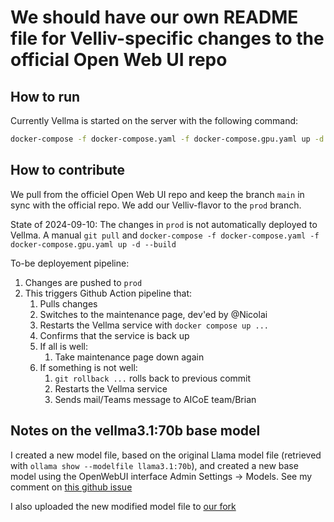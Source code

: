 # We should have our own README file for Velliv-specific changes to the official Open Web UI repo

## How to run

Currently Vellma is started on the server with the following command:

```bash
docker-compose -f docker-compose.yaml -f docker-compose.gpu.yaml up -d --build
```

## How to contribute

We pull from the officiel Open Web UI repo and keep the branch `main` in sync with the official repo.
We add our Velliv-flavor to the `prod` branch.

State of 2024-09-10: The changes in `prod` is not automatically deployed to Vellma. A manual `git pull` and `docker-compose -f docker-compose.yaml -f docker-compose.gpu.yaml up -d --build`

To-be deployement pipeline: 

1. Changes are pushed to `prod`
2. This triggers Github Action pipeline that:
   1. Pulls changes
   2. Switches to the maintenance page, dev'ed by @Nicolai
   3. Restarts the Vellma service with `docker compose up ...` 
   4. Confirms that the service is back up
   5. If all is well:
      1. Take maintenance page down again
   6. If something is not well:
      1. `git rollback ...` rolls back to previous commit
      2. Restarts the Vellma service
      3. Sends mail/Teams message to AICoE team/Brian

## Notes on the vellma3.1:70b base model

I created a new model file, based on the original Llama model file (retrieved with `ollama show --modelfile llama3.1:70b`), and created a new base model using the OpenWebUI interface Admin Settings -> Models. See my comment on [this github issue](https://github.com/open-webui/open-webui/issues/3106)

I also uploaded the new modified model file to [our fork](./Velliv%20models/vellma.model)
